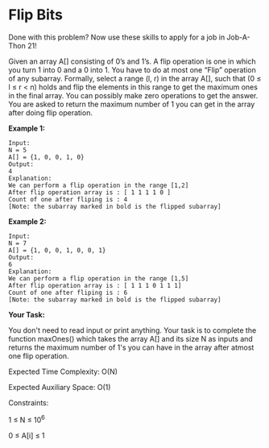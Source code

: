 # Flip Bits

Done with this problem? Now use these skills to apply for a job in Job-A-Thon 21!

Given an array A[] consisting of 0’s and 1’s. A flip operation is one in which you turn 1 into 0 and a 0 into 1. You have to do at most one “Flip” operation of any subarray. Formally, select a range (l, r) in the array A[], such that (0 ≤ l ≤ r < n) holds and flip the elements in this range to get the maximum ones in the final array. You can possibly make zero operations to get the answer. You are asked to return the maximum number of 1 you can get in the array after doing flip operation.

**Example 1:**
```
Input:
N = 5
A[] = {1, 0, 0, 1, 0} 
Output:
4
Explanation:
We can perform a flip operation in the range [1,2]
After flip operation array is : [ 1 1 1 1 0 ]
Count of one after fliping is : 4
[Note: the subarray marked in bold is the flipped subarray]
```
**Example 2:**
```
Input:
N = 7
A[] = {1, 0, 0, 1, 0, 0, 1}
Output:
6
Explanation:
We can perform a flip operation in the range [1,5]
After flip operation array is : [ 1 1 1 0 1 1 1]
Count of one after fliping is : 6
[Note: the subarray marked in bold is the flipped subarray]
```

**Your Task:**

You don't need to read input or print anything. Your task is to complete the function maxOnes() which takes the array A[] and its size N as inputs and returns the maximum number of 1's you can have in the array after atmost one flip operation.

Expected Time Complexity: O(N)

Expected Auxiliary Space: O(1)

Constraints:

1 ≤ N ≤ 10<sup>6</sup>

0 ≤ A[i] ≤ 1
